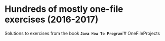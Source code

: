 # Hundreds of mostly one-file exercises (2016-2017)
Solutions to exercises from the book **`Java How To Program`**'# OneFileProjects
